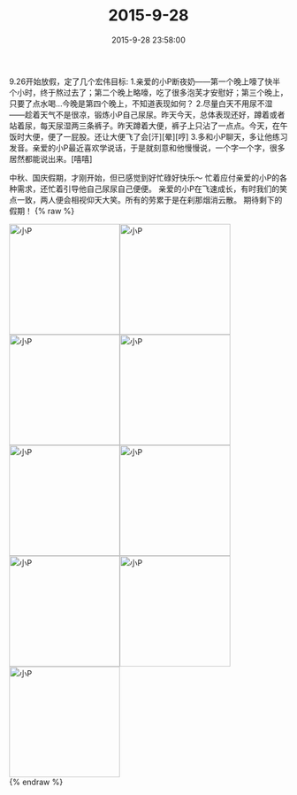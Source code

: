 ﻿---
title: "2015-9-28"
date: 2015-9-28 23:58:00
tags: 文字
categories: 妈妈
---
9.26开始放假，定了几个宏伟目标:
1.亲爱的小P断夜奶——第一个晚上嚎了快半个小时，终于熬过去了；第二个晚上略嚎，吃了很多泡芙才安慰好；第三个晚上，只要了点水喝…今晚是第四个晚上，不知道表现如何？
2.尽量白天不用尿不湿——趁着天气不是很凉，锻炼小P自己尿尿。昨天今天，总体表现还好，蹲着或者站着尿，每天尿湿两三条裤子。昨天蹲着大便，裤子上只沾了一点点。今天，在午饭时大便，便了一屁股。还让大便飞了会[汗][晕][哼]
3.多和小P聊天，多让他练习发音。亲爱的小P最近喜欢学说话，于是就刻意和他慢慢说，一个字一个字，很多居然都能说出来。[嘻嘻]

中秋、国庆假期，才刚开始，但已感觉到好忙碌好快乐～
忙着应付亲爱的小P的各种需求，还忙着引导他自己尿尿自己便便。
亲爱的小P在飞速成长，有时我们的笑点一致，两人便会相视仰天大笑。所有的劳累于是在刹那烟消云散。
期待剩下的假期！
{% raw %}
<div style="width:500 px">
<div style="float:left; width:100 px"><img src="/images/微信图片_20171011160024.jpg" width="200" alt="小P"></div>
<div style="float:left; width:100 px"><img src="/images/微信图片_20171011160038.jpg" width="200" alt="小P"></div>
<div style="float:left; width:100 px"><img src="/images/微信图片_20171011160048.jpg" width="200" alt="小P"></div>
<div style="float:left; width:100 px"><img src="/images/微信图片_20171011160056.jpg" width="200" alt="小P"></div>
<div style="float:left; width:100 px"><img src="/images/微信图片_20171011160104.jpg" width="200" alt="小P"></div>
<div style="float:left; width:100 px"><img src="/images/微信图片_20171011160113.jpg" width="200" alt="小P"></div>
<div style="float:left; width:100 px"><img src="/images/微信图片_20171011160122.jpg" width="200" alt="小P"></div>
<div style="float:left; width:100 px"><img src="/images/微信图片_20171011160130.jpg" width="200" alt="小P"></div>
<div style="float:left; width:100 px"><img src="/images/微信图片_20171011160138.jpg" width="200" alt="小P"></div>
<div style="clear:both"></div>
</div>
{% endraw %}
